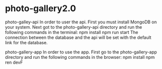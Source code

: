 # photo-gallery2.0

photo-galley-api
  In order to user the api. First you must install MongoDB on your system. Next got to the photo-gallery-api directory and run the following commands in the terminal:
    npm install
    npm run start
  The connection between the database and the api will be set with the default link for the database.
  

photo-gallery-app
In order to use the app. First go to the photo-gallery-app directory and run the following commands in the browser:
    npm install 
    npm ren devF
